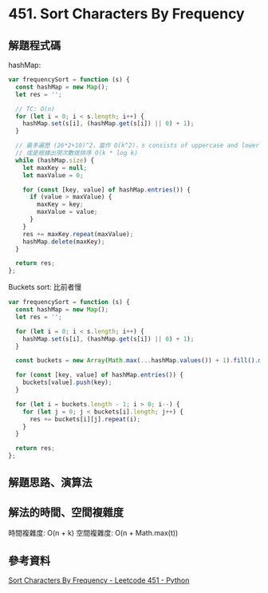 # 451. Sort Characters By Frequency

## 解題程式碼

hashMap:

```javascript
var frequencySort = function (s) {
  const hashMap = new Map();
  let res = '';

  // TC: O(n)
  for (let i = 0; i < s.length; i++) {
    hashMap.set(s[i], (hashMap.get(s[i]) || 0) + 1);
  }

  // 最多遍歷 (26*2+10)^2，當作 O(k^2)，s consists of uppercase and lowercase English letters and digits.
  // 或是根據出現次數做排序 O(k * log k)
  while (hashMap.size) {
    let maxKey = null;
    let maxValue = 0;

    for (const [key, value] of hashMap.entries()) {
      if (value > maxValue) {
        maxKey = key;
        maxValue = value;
      }
    }
    res += maxKey.repeat(maxValue);
    hashMap.delete(maxKey);
  }

  return res;
};
```

Buckets sort: 比前者慢

```javascript
var frequencySort = function (s) {
  const hashMap = new Map();
  let res = '';

  for (let i = 0; i < s.length; i++) {
    hashMap.set(s[i], (hashMap.get(s[i]) || 0) + 1);
  }

  const buckets = new Array(Math.max(...hashMap.values()) + 1).fill().map(() => []);

  for (const [key, value] of hashMap.entries()) {
    buckets[value].push(key);
  }

  for (let i = buckets.length - 1; i > 0; i--) {
    for (let j = 0; j < buckets[i].length; j++) {
      res += buckets[i][j].repeat(i);
    }
  }

  return res;
};
```

## 解題思路、演算法

## 解法的時間、空間複雜度

時間複雜度: O(n + k)
空間複雜度: O(n + Math.max(t))

## 參考資料

[Sort Characters By Frequency - Leetcode 451 - Python](https://youtu.be/OXdXc9HTrIg)
